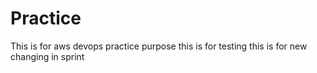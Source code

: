 # Practice
This is for aws devops practice purpose 
this is for testing
this is for new changing in sprint

